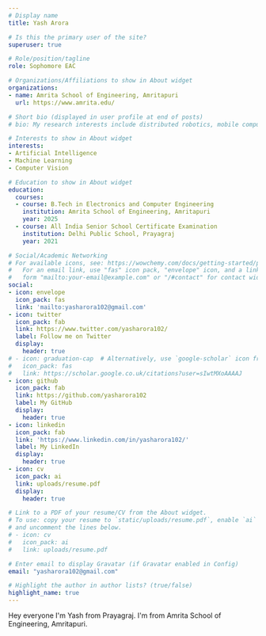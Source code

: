 ```yaml
---
# Display name
title: Yash Arora

# Is this the primary user of the site?
superuser: true

# Role/position/tagline
role: Sophomore EAC

# Organizations/Affiliations to show in About widget
organizations:
- name: Amrita School of Engineering, Amritapuri
  url: https://www.amrita.edu/

# Short bio (displayed in user profile at end of posts)
# bio: My research interests include distributed robotics, mobile computing and programmable matter.

# Interests to show in About widget
interests:
- Artificial Intelligence
- Machine Learning
- Computer Vision

# Education to show in About widget
education:
  courses:
  - course: B.Tech in Electronics and Computer Engineering
    institution: Amrita School of Engineering, Amritapuri
    year: 2025
  - course: All India Senior School Certificate Examination
    institution: Delhi Public School, Prayagraj
    year: 2021

# Social/Academic Networking
# For available icons, see: https://wowchemy.com/docs/getting-started/page-builder/#icons
#   For an email link, use "fas" icon pack, "envelope" icon, and a link in the
#   form "mailto:your-email@example.com" or "/#contact" for contact widget.
social:
- icon: envelope
  icon_pack: fas
  link: 'mailto:yasharora102@gmail.com'
- icon: twitter
  icon_pack: fab
  link: https://www.twitter.com/yasharora102/
  label: Follow me on Twitter
  display:
    header: true
# - icon: graduation-cap  # Alternatively, use `google-scholar` icon from `ai` icon pack
#   icon_pack: fas
#   link: https://scholar.google.co.uk/citations?user=sIwtMXoAAAAJ
- icon: github
  icon_pack: fab
  link: https://github.com/yasharora102
  label: My GitHub
  display:
    header: true
- icon: linkedin
  icon_pack: fab
  link: 'https://www.linkedin.com/in/yasharora102/'
  label: My LinkedIn
  display:
    header: true
- icon: cv
  icon_pack: ai
  link: uploads/resume.pdf
  display:
    header: true

# Link to a PDF of your resume/CV from the About widget.
# To use: copy your resume to `static/uploads/resume.pdf`, enable `ai` icons in `params.toml`,
# and uncomment the lines below.
# - icon: cv
#   icon_pack: ai
#   link: uploads/resume.pdf

# Enter email to display Gravatar (if Gravatar enabled in Config)
email: "yasharora102@gmail.com"

# Highlight the author in author lists? (true/false)
highlight_name: true
---
```


Hey everyone I'm Yash from Prayagraj. I'm from Amrita School of Engineering, Amritapuri.


<!-- {{< icon name="download" pack="fas" >}} Download my {{< staticref "uploads/resume.pdf" "newtab" >}}resumé{{< /staticref >}}. -->
